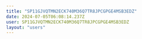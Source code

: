 ```yaml
---
title: "SP11GJVQTMN2ECK740M36Q7TR8JPCGPGE4MSB3EDZ"
date: 2024-07-05T06:08:14.237Z
user: SP11GJVQTMN2ECK740M36Q7TR8JPCGPGE4MSB3EDZ
layout: "users"
---
```

    
